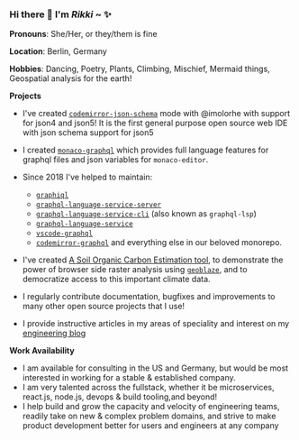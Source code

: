 ### Hi there 👋 I'm *Rikki* ~ :sparkles:

**Pronouns**: She/Her, or they/them is fine

**Location**: Berlin, Germany

**Hobbies**: Dancing, Poetry, Plants, Climbing, Mischief, Mermaid things, Geospatial analysis for the earth!

**Projects**
* I've created [`codemirror-json-schema`](https://github.com/acao/codemirror-json-schema) mode with @imolorhe with support for json4 and json5! It is the first general purpose open source web IDE with json schema support for json5
* I created [`monaco-graphql`](https://github.com/graphql/graphiql/blob/main/packages/monaco-graphql) which provides full language features for graphql files and json variables for `monaco-editor`. 
* Since 2018 I've helped to maintain:
  * [`graphiql`](https://github.com/graphql/graphiql/blob/main/packages/graphiql)
  * [`graphql-language-service-server`](https://github.com/graphql/graphiql/blob/main/packages/graphql-language-service-server)
  * [`graphql-language-service-cli`](https://github.com/graphql/graphiql/blob/main/packages/graphql-language-service-cli) (also known as `graphql-lsp`)
  * [`graphql-language-service`](https://github.com/graphql/graphiql/blob/main/packages/graphql-language-service)
  * [`vscode-graphql`](https://github.com/graphql/graphiql/blob/main/packages/vscode-graphql)
  * [`codemirror-graphql`](https://github.com/graphql/graphiql/blob/main/packages/codemirror-graphql) and everything else in our beloved monorepo. 

* I've created [A Soil Organic Carbon Estimation tool](https://geoblaze-gsoc.vercel.app), to demonstrate the power of browser side raster analysis using [`geoblaze`](https://geoblaze.io), and to democratize access to this important climate data.
* I regularly contribute documentation, bugfixes and improvements to many other open source projects that I use!
* I provide instructive articles in my areas of speciality and interest on my [engineering blog](https://rikki.dev/posts)

**Work Availability**

* I am available for consulting in the US and Germany, but would be most interested in working for a stable & established company.
* I am very talented across the fullstack, whether it be microservices, react.js, node.js, devops & build tooling,and beyond!
* I help build and grow the capacity and velocity of engineering teams, readily take on new & complex problem domains, and strive to make product development better for users and engineers at any company
